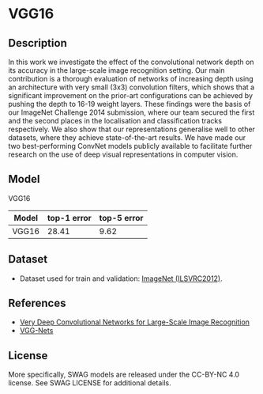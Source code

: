 <!--- CC-BY-NC 4.0 -->

# VGG16

## Description

In this work we investigate the effect of the convolutional
network depth on its accuracy in the large-scale image
recognition setting. Our main contribution is a thorough
evaluation of networks of increasing depth using an
architecture with very small (3x3) convolution filters,
which shows that a significant improvement on the prior-art
configurations can be achieved by pushing the depth to 16-19
weight layers.
These findings were the basis of our ImageNet Challenge 2014
submission, where our team secured the first and the second
places in the localisation and classification tracks
respectively. We also show that our representations
generalise well to other datasets, where they achieve
state-of-the-art results. We have made our two
best-performing ConvNet models publicly available to
facilitate further research on the use of deep visual
representations in computer vision.

## Model

VGG16

|Model        |top-1 error       |top-5 error       |
|-------------|:-----------------|:-----------------|
|VGG16        |28.41             |9.62              |

## Dataset

* Dataset used for train and validation: [ImageNet (ILSVRC2012)](http://www.image-net.org/challenges/LSVRC/2012/).

## References

* [Very Deep Convolutional Networks for Large-Scale Image Recognition](https://arxiv.org/abs/1409.1556)
* [VGG-Nets](https://pytorch.org/hub/pytorch_vision_vgg/)

## License

More specifically, SWAG models are released under the
CC-BY-NC 4.0 license. See SWAG LICENSE for additional
details.
